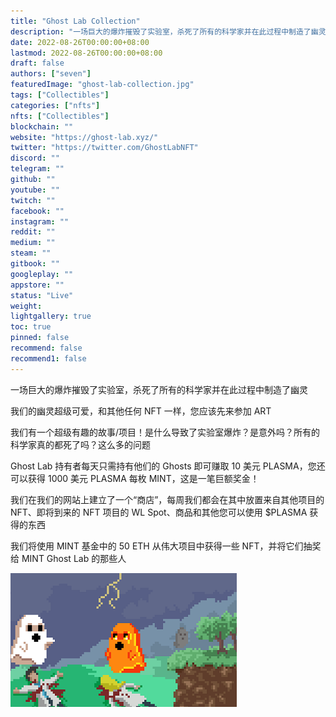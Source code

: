 ```yaml
---
title: "Ghost Lab Collection"
description: "一场巨大的爆炸摧毁了实验室，杀死了所有的科学家并在此过程中制造了幽灵"
date: 2022-08-26T00:00:00+08:00
lastmod: 2022-08-26T00:00:00+08:00
draft: false
authors: ["seven"]
featuredImage: "ghost-lab-collection.jpg"
tags: ["Collectibles"]
categories: ["nfts"]
nfts: ["Collectibles"]
blockchain: ""
website: "https://ghost-lab.xyz/"
twitter: "https://twitter.com/GhostLabNFT"
discord: ""
telegram: ""
github: ""
youtube: ""
twitch: ""
facebook: ""
instagram: ""
reddit: ""
medium: ""
steam: ""
gitbook: ""
googleplay: ""
appstore: ""
status: "Live"
weight: 
lightgallery: true
toc: true
pinned: false
recommend: false
recommend1: false
---
```

一场巨大的爆炸摧毁了实验室，杀死了所有的科学家并在此过程中制造了幽灵

我们的幽灵超级可爱，和其他任何 NFT 一样，您应该先来参加 ART

我们有一个超级有趣的故事/项目！是什么导致了实验室爆炸？是意外吗？所有的科学家真的都死了吗？这么多的问题

Ghost Lab 持有者每天只需持有他们的 Ghosts 即可赚取 10 美元 PLASMA，您还可以获得 1000 美元 PLASMA 每枚 MINT，这是一笔巨额奖金！

我们在我们的网站上建立了一个“商店”，每周我们都会在其中放置来自其他项目的 NFT、即将到来的 NFT 项目的 WL Spot、商品和其他您可以使用 $PLASMA 获得的东西

我们将使用 MINT 基金中的 50 ETH 从伟大项目中获得一些 NFT，并将它们抽奖给 MINT Ghost Lab 的那些人

![nft](1661499836025.png)